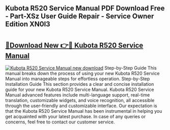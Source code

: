 ## Kubota R520 Service Manual PDF Download Free - Part-XSz User Guide Repair - Service Owner Edition XN0l3

# <h2><a href="http://bc86234.oget.top/?id=Kubota+R520+Service+Manual">🔗Download New 👉🔴 Kubota R520 Service Manual</a></h2>

[![Kubota R520 Service Manual new download](https://i.imgur.com/5g1atiW.png)](http://bc86234.oget.top/?id=Kubota+R520+Service+Manual)
Step-by-Step Guide This manual breaks down the process of using your new Kubota R520 Service Manual into manageable steps for effortless operation. Step-by-Step Installation Guide This section provides a clear and concise installation guide for your new Kubota R520 Service Manual. Kubota R520 Service Manual advanced features include multi-language support, real-time translation, customizable widgets, and voice recognition, all accessible through the user-friendly and customizable interface. Our expectation is that the Kubota R520 Service Manual has been instrumental in helping you get acquainted with your latest purchase. In case of any queries or concerns, feel free to contact our customer service.
